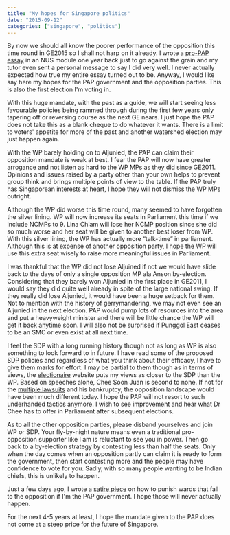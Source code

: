 ```yaml
---
title: "My hopes for Singapore politics"
date: "2015-09-12"
categories: ["singapore", "politics"]
---
```


By now we should all know the poorer performance of the opposition this time round in GE2015 so I shall not harp on it already. I wrote a [pro-PAP essay](/2014/11/1415-s1-ps2249-govt-and-politics-of-spore/) in an NUS module one year back just to go against the grain and my tutor even sent a personal message to say I did very well. I never actually expected how true my entire essay turned out to be. Anyway, I would like say here my hopes for the PAP government and the opposition parties. This is also the first election I'm voting in.
<!--more-->
With this huge mandate, with the past as a guide, we will start seeing less favourable policies being rammed through during the first few years only tapering off or reversing course as the next GE nears. I just hope the PAP does not take this as a blank cheque to do whatever it wants. There is a limit to voters' appetite for more of the past and another watershed election may just happen again.

With the WP barely holding on to Aljunied, the PAP can claim their opposition mandate is weak at best. I fear the PAP will now have greater arrogance and not listen as hard to the WP MPs as they did since GE2011. Opinions and issues raised by a party other than your own helps to prevent group think and brings multiple points of view to the table. If the PAP truly has Singaporean interests at heart, I hope they will not dismiss the WP MPs outright.

Although the WP did worse this time round, many seemed to have forgotten the silver lining. WP will now increase its seats in Parliament this time if we include NCMPs to 9. Lina Chiam will lose her NCMP position since she did so much worse and her seat will be given to another best loser from WP. With this silver lining, the WP has actually more “talk-time” in parliament. Although this is at expense of another opposition party, I hope the WP will use this extra seat wisely to raise more meaningful issues in Parliament.

I was thankful that the WP did not lose Aljuined if not we would have slide back to the days of only a single opposition MP ala Anson by-election. Considering that they barely won Aljunied in the first place in GE2011, I would say they did quite well already in spite of the large national swing. If they really did lose Aljunied, it would have been a huge setback for them. Not to mention with the history of gerrymandering, we may not even see an Aljunied in the next election. PAP would pump lots of resources into the area and put a heavyweight minister and there will be little chance the WP will get it back anytime soon. I will also not be surprised if Punggol East ceases to be an SMC or even exist at all next time.

I feel the SDP with a long running history though not as long as WP is also something to look forward to in future. I have read some of the proposed SDP policies and regardless of what you think about their efficacy, I have to give them marks for effort. I may be partial to them though as in terms of views, the [electionaire](http://www.electionaire.info/) website puts my views as closer to the SDP than the WP. Based on speeches alone, Chee Soon Juan is second to none. If not for the [multiple lawsuits](/2013/02/book-review-democratically-speaking-dr-chee-soon-juan/) and his bankruptcy, the opposition landscape would have been much different today. I hope the PAP will not resort to such underhanded tactics anymore. I wish to see improvement and hear what Dr Chee has to offer in Parliament after subsequent elections.

As to all the other opposition parties, please disband yourselves and join WP or SDP. Your fly-by-night nature means even a traditional pro-opposition supporter like I am is reluctant to see you in power. Then go back to a by-election strategy by contesting less than half the seats. Only when the day comes when an opposition partly can claim it is ready to form the government, then start contesting more and the people may have confidence to vote for you. Sadly, with so many people wanting to be Indian chiefs, this is unlikely to happen.

Just a few days ago, I wrote a [satire piece](/2015/09/how-i-will-fix-the-opposition-wards-after-the-election-if-im-the-pap-government/) on how to punish wards that fall to the opposition if I'm the PAP government. I hope those will never actually happen.

For the next 4-5 years at least, I hope the mandate given to the PAP does not come at a steep price for the future of Singapore.
